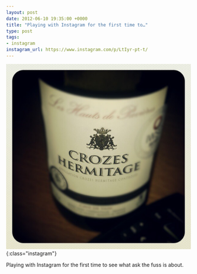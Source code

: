 ```yaml
---
layout: post
date: 2012-06-10 19:35:00 +0000
title: "Playing with Instagram for the first time to…"
type: post
tags:
- instagram
instagram_url: https://www.instagram.com/p/LtIyr-pt-t/
---
```


![Instagram - LtIyr-pt-t](/assets/LtIyr-pt-t.jpg){:class="instagram"}

Playing with Instagram for the first time to see what ask the fuss is about.
